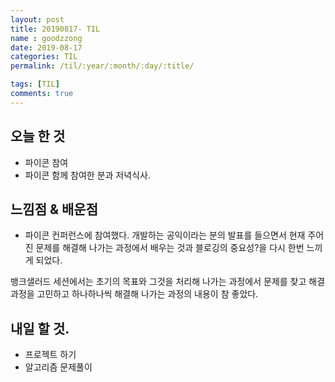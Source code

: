 ```yaml
---
layout: post
title: 20190817- TIL
name : goodzzong
date: 2019-08-17
categories: TIL
permalink: /til/:year/:month/:day/:title/

tags: [TIL]
comments: true
---
```


## 오늘 한 것

- 파이콘 참여
- 파이콘 함께 참여한 분과 저녁식사.


## 느낌점 & 배운점
- 파이콘 컨퍼런스에 참여했다. 개발하는 공익이라는 분의 발표를 들으면서 현재 주어진
문제를 해결해 나가는 과정에서 배우는 것과 블로깅의 중요성?을 다시 한번 느끼게 되었다.

뱅크샐러드 세션에서는 초기의 목표와 그것을 처리해 나가는 과정에서 문제를 찾고 해결과정을
고민하고 하나하나씩 해결해 나가는 과정의 내용이 참 좋았다.


  
## 내일 할 것.

- 프로젝트 하기
- 알고리즘 문제풀이

